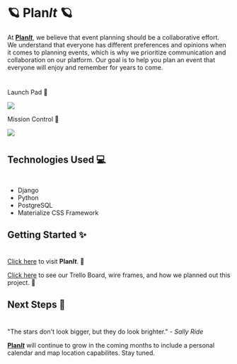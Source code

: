 <h1> &#129680; <strong>Plan<em>It</em></strong> &#129680; </h1>

<p> At <a href="https://sei-planit.herokuapp.com/"><strong>Plan<em>It</em></strong></a>, we believe that event planning should be a collaborative effort. We understand that everyone has different preferences and opinions when it comes to planning events, which is why we prioritize communication and collaboration on our platform. Our goal is to help you plan an event that everyone will enjoy and remember for years to come. </p>

#

<p>Launch Pad &#128640;</p>
<img src="https://i.imgur.com/A4n6zld.jpg"/>
<p>Mission Control &#127756;</p>
<img src="https://i.imgur.com/lZE6uLK.jpg"/>

#

<h2> Technologies Used &#128187;</h2>

#

- Django
- Python
- PostgreSQL
- Materialize CSS Framework 

<h2> Getting Started &#10024; </h2>

#

<p><a href="https://sei-planit.herokuapp.com/">Click here</a> to visit <strong>Plan<em>It</em></strong>. &#128301;</p>
<p><a href="https://trello.com/b/76y3eFfr/project-3">Click here</a> to see our Trello Board, wire frames, and how we planned out this project. &#128197;</p> 

<h2 >Next Steps &#128173;</h2>

# 

<p>"The stars don't look bigger, but they do look brighter." - <em> Sally Ride </em><p>
<a href="https://sei-planit.herokuapp.com/"><strong>Plan<em>It</em></strong></a> will continue to grow in the coming months to include a personal calendar and map location capabilites. Stay tuned. 
